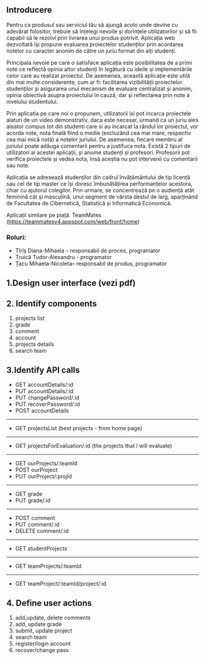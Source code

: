 ## Introducere

Pentru ca produsul sau serviciul tău să ajungă acolo unde devine cu adevărat folositor, trebuie să înțelegi nevoile și dorințele utilizatorilor și să fii capabil să le rezolvi prin livrarea unui produs potrivit. Aplicația web dezvoltată își propune evaluarea proiectelor studenților prin acordarea notelor cu caracter anonim de către un juriu format din alți studenți. 

Principala nevoie pe care o satisface aplicația este posibilitatea de a primi note ce reflectă opinia altor studenți în legătură cu ideile și implementările celor care au realizat proiectul. De asemenea, această aplicație este utilă din mai multe considerente, cum ar fi: facilitarea vizibilității proiectelor studenților și asigurarea unui mecanism de evaluare centralizat și anonim, opinia obiectivă asupra proiectului în cauză, dar și reflectarea prin note a nivelului studentului. 

Prin aplicatia pe care noi o propunem, utilizatorii isi pot incarca proiectele alaturi de un video demonstrativ, daca este necesar, urmand ca un juriu ales aleator compus tot din studenti care si au incarcat la rândul lor proiectul, vor acorda note, nota finală fiind o medie (excluzând cea mai mare, respectiv cea mai mică notă) a notelor juriului. De asemenea, fiecare membru al juriului poate adăuga comentarii pentru a justifuca nota. Există 2 tipuri de utilizatori ai acestei aplicații, și anume studenți și profesori. Profesorii pot verifica proiectele și vedea nota, însă aceștia nu pot intervenii cu comentarii sau note. 

Aplicația se adresează studenților din cadrul învățământului de tip licență sau cel de tip master ce își doresc îmbunătățirea performanțelor acestora, chiar cu ajutorul colegilor. Prin urmare, se concentrează pe o audiență atât feminină cât și masculină, unui segment de vârsta destul de larg, aparținând de Facultatea de Cibernetică, Statistică și Informatică Economică.

Aplicații similare pe piață: TeamMates (https://teammatesv4.appspot.com/web/front/home)


### Roluri: 

 - Tîrîș Diana-Mihaela – responsabil de proces, programator
 - Truică Tudor-Alexandru - programator
 - Țacu Mihaela-Nicoleta– responsabil de produs, programator	




## 1.Design user interface (vezi pdf)


                  
## 2. Identify components
	
1. projects list
2. grade
3. comment
4. account
5. projects details
6. search team



## 3.Identify API calls

 - GET accountDetails/:id
 - PUT accountDetails/:id
 - PUT changePassword/:id
 - PUT recoverPassword/:id
 - POST accountDetails
---------------------------
 - GET projectsList (best projects - from home page)
---------------------------
 - GET projectsForEvaluation/:id (the projects that I will evaluate)
----------------------------
 - GET ourProjects/:teamId
 - POST ourProject
 - PUT ourProject/:projId
------------------------
 - GET grade
 - PUT grade/:id
------------------------
 - POST comment
 - PUT comment/:id
 - DELETE comment/:id
-------------------------
 - GET studentProjects
------------------------
 - GET teamProjects/:teamId
----------------------
 - GET teamProject/:teamId/project/:id






## 4. Define user actions
 
 
1. add,update, delete comments
2. add, update grade
3. submit, update project
4. search team
5. register/login account
6. recover/change pass

	

